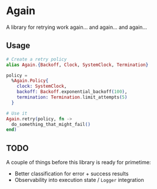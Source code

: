 # Again

A library for retrying work again... and again... and again...

## Usage

```elixir
# Create a retry policy
alias Again.{Backoff, Clock, SystemClock, Termination}

policy =
  %Again.Policy{
    clock: SystemClock,
    backoff: Backoff.exponential_backoff(100),
    termination: Termination.limit_attempts(5)
  }

# Use it
Again.retry(policy, fn ->
  do_something_that_might_fail()
end)
```

## TODO
A couple of things before this library is ready for primetime:
- Better classification for error + success results
- Observability into execution state / `Logger` integration
